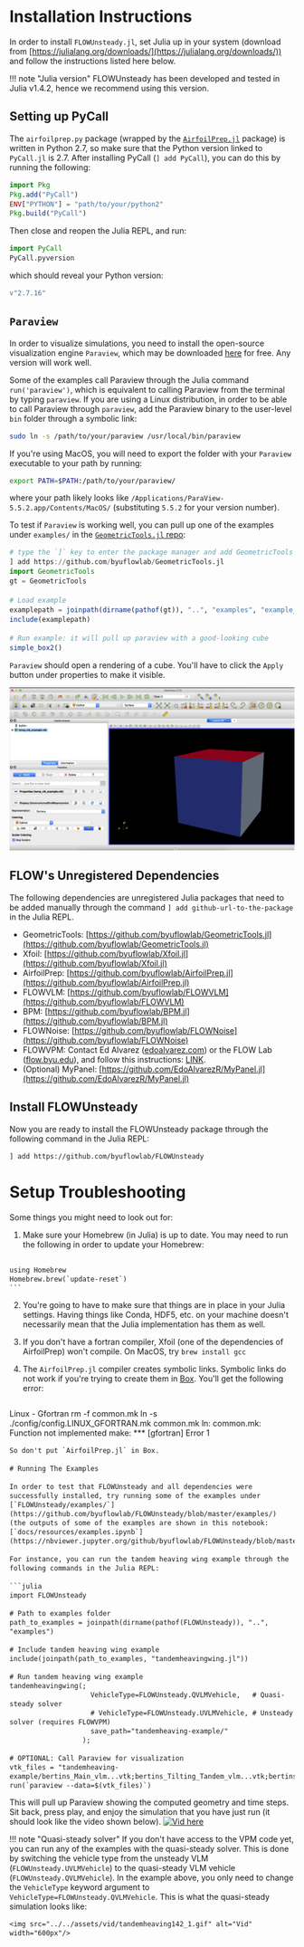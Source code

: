 # Installation Instructions

In order to install `FLOWUnsteady.jl`, set Julia up in your system (download from [https://julialang.org/downloads/](https://julialang.org/downloads/)) and follow the instructions listed here below.


!!! note "Julia version"
    FLOWUnsteady has been developed and tested in Julia v1.4.2, hence we recommend using this version.

## Setting up PyCall

The `airfoilprep.py` package (wrapped by the [`AirfoilPrep.jl`](https://github.com/byuflowlab/AirfoilPrep.jl) package) is written in Python 2.7, so make sure that the Python version linked to `PyCall.jl` is 2.7. After installing PyCall (`] add PyCall`), you can do this by running the following:

```julia
import Pkg
Pkg.add("PyCall")
ENV["PYTHON"] = "path/to/your/python2"
Pkg.build("PyCall")
```

Then close and reopen the Julia REPL, and run:

```julia
import PyCall
PyCall.pyversion
```

which should reveal your Python version:

```julia
v"2.7.16"
```

## `Paraview`

In order to visualize simulations, you need to install the open-source visualization engine `Paraview`, which may be downloaded [here](https://www.paraview.org/download/) for free. Any version will work well.

Some of the examples call Paraview through the Julia command `run('paraview')`, which is equivalent to calling Paraview from the terminal by typing `paraview`. If you are using a Linux distribution, in order to be able to call Paraview through `paraview`, add the Paraview binary to the user-level `bin` folder through a symbolic link:
```bash
sudo ln -s /path/to/your/paraview /usr/local/bin/paraview
```
If you're using MacOS, you will need to export the folder with your `Paraview` executable to your path by running:
```bash
export PATH=$PATH:/path/to/your/paraview/
```

where your path likely looks like `/Applications/ParaView-5.5.2.app/Contents/MacOS/` (substituting `5.5.2` for your version number).

To test if `Paraview` is working well, you can pull up one of the examples under `examples/` in the [`GeometricTools.jl` repo](https://github.com/byuflowlab/GeometricTools.jl.git):

```julia
# type the `]` key to enter the package manager and add GeometricTools
] add https://github.com/byuflowlab/GeometricTools.jl
import GeometricTools
gt = GeometricTools

# Load example
examplepath = joinpath(dirname(pathof(gt)), "..", "examples", "example_simple.jl")
include(examplepath)

# Run example: it will pull up paraview with a good-looking cube
simple_box2()
```

`Paraview` should open a rendering of a cube. You'll have to click the `Apply` button under properties to make it visible.

![Img](../assets/howtofigs/simple_cube.png)


## FLOW's Unregistered Dependencies

The following dependencies are unregistered Julia packages that need to be added manually through the command `] add github-url-to-the-package` in the Julia REPL.

* GeometricTools: [https://github.com/byuflowlab/GeometricTools.jl](https://github.com/byuflowlab/GeometricTools.jl)
* Xfoil: [https://github.com/byuflowlab/Xfoil.jl](https://github.com/byuflowlab/Xfoil.jl)
* AirfoilPrep: [https://github.com/byuflowlab/AirfoilPrep.jl](https://github.com/byuflowlab/AirfoilPrep.jl)
* FLOWVLM: [https://github.com/byuflowlab/FLOWVLM](https://github.com/byuflowlab/FLOWVLM)
* BPM: [https://github.com/byuflowlab/BPM.jl](https://github.com/byuflowlab/BPM.jl)
* FLOWNoise: [https://github.com/byuflowlab/FLOWNoise](https://github.com/byuflowlab/FLOWNoise)
* FLOWVPM: Contact Ed Alvarez ([edoalvarez.com](https://edoalvarez.com)) or the FLOW Lab ([flow.byu.edu](http://flow.byu.edu/)), and follow this instructions: [LINK](https://nbviewer.jupyter.org/url/edoalvar2.groups.et.byu.net/LabNotebook/202008/FLOWVPMSetupFinal.ipynb).
* (Optional) MyPanel: [https://github.com/EdoAlvarezR/MyPanel.jl](https://github.com/EdoAlvarezR/MyPanel.jl)

## Install FLOWUnsteady

Now you are ready to install the FLOWUnsteady package through the following command in the Julia REPL:

```
] add https://github.com/byuflowlab/FLOWUnsteady
```

# Setup Troubleshooting

Some things you might need to look out for:

1. Make sure your Homebrew (in Julia) is up to date. You may need to run the following in order to update your Homebrew:
> ```julia
    using Homebrew
    Homebrew.brew(`update-reset`)
    ```

2. You're going to have to make sure that things are in place in your Julia settings. Having things like Conda, HDF5, etc. on your machine doesn't necessarily mean that the Julia implementation has them as well.

3. If you don't have a fortran compiler, Xfoil (one of the dependencies of AirfoilPrep) won't compile.  On MacOS, try `brew install gcc`

4. The `AirfoilPrep.jl` compiler creates symbolic links. Symbolic links do not work if you're trying to create them in [Box](http://box.byu.edu/). You'll get the following error:
>```
Linux - Gfortran
rm -f common.mk
ln -s ./config/config.LINUX_GFORTRAN.mk common.mk
ln: common.mk: Function not implemented
make: *** [gfortran] Error 1
```
So don't put `AirfoilPrep.jl` in Box.

# Running The Examples

In order to test that FLOWUnsteady and all dependencies were successfully installed, try running some of the examples under [`FLOWUnsteady/examples/`](https://github.com/byuflowlab/FLOWUnsteady/blob/master/examples/) (the outputs of some of the examples are shown in this notebook: [`docs/resources/examples.ipynb`](https://nbviewer.jupyter.org/github/byuflowlab/FLOWUnsteady/blob/master/docs/resources/examples.ipynb)).

For instance, you can run the tandem heaving wing example through the following commands in the Julia REPL:

```julia
import FLOWUnsteady

# Path to examples folder
path_to_examples = joinpath(dirname(pathof(FLOWUnsteady)), "..", "examples")

# Include tandem heaving wing example
include(joinpath(path_to_examples, "tandemheavingwing.jl"))

# Run tandem heaving wing example
tandemheavingwing(;
                    VehicleType=FLOWUnsteady.QVLMVehicle,   # Quasi-steady solver
                    # VehicleType=FLOWUnsteady.UVLMVehicle, # Unsteady solver (requires FLOWVPM)
                    save_path="tandemheaving-example/"
                  );

# OPTIONAL: Call Paraview for visualization
vtk_files = "tandemheaving-example/bertins_Main_vlm...vtk;bertins_Tilting_Tandem_vlm...vtk;bertins_pfield...vtk;"
run(`paraview --data=$(vtk_files)`)
```

This will pull up Paraview showing the computed geometry and time steps. Sit back, press play, and enjoy the simulation that you have just run (it should look like the video shown below).
[![Vid here](../assets/img/play01_wide.png)](https://youtu.be/Pch94bKpjrQ)


!!! note "Quasi-steady solver"
    If you don't have access to the VPM code yet, you can run any of the examples with the quasi-steady solver. This is done by switching the vehicle type from the unsteady VLM (`FLOWUnsteady.UVLMVehicle`) to the quasi-steady VLM vehicle (`FLOWUnsteady.QVLMVehicle`). In the example above, you only need to change the `VehicleType` keyword argument to `VehicleType=FLOWUnsteady.QVLMVehicle`. This is what the quasi-steady simulation looks like:

```@raw html
<img src="../../assets/vid/tandemheaving142_1.gif" alt="Vid" width="600px"/>
```
